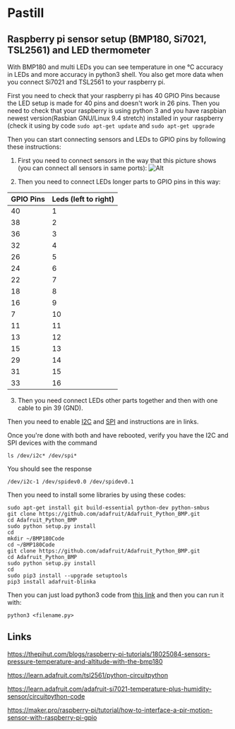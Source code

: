 # Pastill


## Raspberry pi sensor setup (BMP180, Si7021, TSL2561) and LED thermometer

With BMP180 and multi LEDs you can see temperature in one °C accuracy in LEDs and more accuracy in python3 shell. You also get more data when you connect Si7021 and TSL2561 to your raspberry pi. 

First you need to check that your raspberry pi has 40 GPIO Pins  because the LED setup is made for 40 pins and doesn't work in 26 pins. Then you need to check that your raspberry is using python 3 and you have raspbian newest version(Rasbian GNU/Linux 9.4 stretch) installed in your raspberry (check it using by code `sudo apt-get update` and `sudo apt-get upgrade`

Then you can start connecting sensors and LEDs to GPIO pins by following these instructions:

1. First you need to connect sensors in the way that this picture shows (you can connect all sensors in same ports):
![Alt](/images/sensor_setup.png "Sensor setup")

2. Then you need to connect LEDs longer parts to GPIO pins in this way:

| GPIO Pins     | Leds (left to right) |
| ------------- |--------------------- |
| 40            | 1                    |
| 38            | 2                    |
| 36            | 3                    |
| 32            | 4                    |
| 26            | 5                    |
| 24            | 6                    |
| 22            | 7                    |
| 18            | 8                    |
| 16            | 9                    |
| 7             | 10                   |
| 11            | 11                   |
| 13            | 12                   |
| 15            | 13                   |
| 29            | 14                   |
| 31            | 15                   |
| 33            | 16                   |

3. Then you need connect LEDs other parts together and then with one cable to pin 39 (GND).


Then you need to enable [I2C](https://learn.adafruit.com/adafruits-raspberry-pi-lesson-4-gpio-setup/configuring-i2c) and [SPI](https://learn.adafruit.com/adafruits-raspberry-pi-lesson-4-gpio-setup/configuring-spi) and instructions are in links.

Once you're done with both and have rebooted, verify you have the I2C and SPI devices with the command
```
ls /dev/i2c* /dev/spi*
```

You should see the response
```
/dev/i2c-1 /dev/spidev0.0 /dev/spidev0.1
```

Then you need to install some libraries by using these codes:
```
sudo apt-get install git build-essential python-dev python-smbus
git clone https://github.com/adafruit/Adafruit_Python_BMP.git
cd Adafruit_Python_BMP
sudo python setup.py install
cd
mkdir ~/BMP180Code
cd ~/BMP180Code 
git clone https://github.com/adafruit/Adafruit_Python_BMP.git
cd Adafruit_Python_BMP
sudo python setup.py install
cd 
sudo pip3 install --upgrade setuptools
pip3 install adafruit-blinka
```

Then you can just load python3 code from [this link](https://github.com/lauriflytstrom/Pastill) and then you can run it with:
```
python3 <filename.py>
```

## Links
https://thepihut.com/blogs/raspberry-pi-tutorials/18025084-sensors-pressure-temperature-and-altitude-with-the-bmp180

https://learn.adafruit.com/tsl2561/python-circuitpython

https://learn.adafruit.com/adafruit-si7021-temperature-plus-humidity-sensor/circuitpython-code

https://maker.pro/raspberry-pi/tutorial/how-to-interface-a-pir-motion-sensor-with-raspberry-pi-gpio







